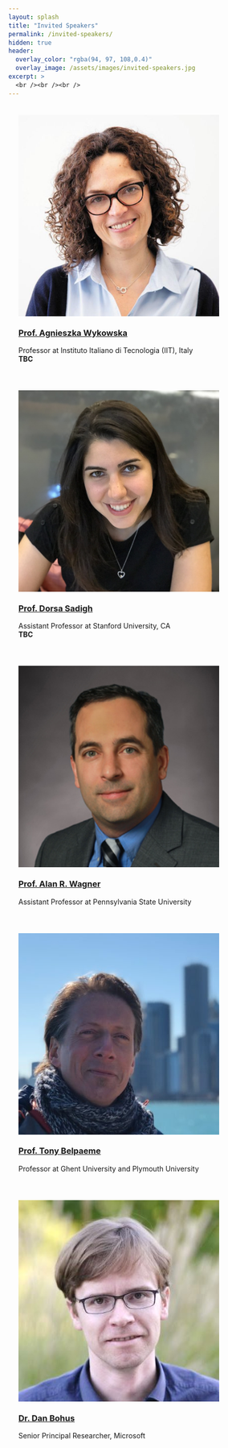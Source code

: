 ```yaml
---
layout: splash
title: "Invited Speakers"
permalink: /invited-speakers/
hidden: true
header:
  overlay_color: "rgba(94, 97, 108,0.4)"
  overlay_image: /assets/images/invited-speakers.jpg
excerpt: >
  <br /><br /><br />     
---
```


<div class="text-center">
    <div style="display: inline-block;padding: 20px;">
        <div style="max-width: 400px;">
			<div style="max-width: 400px;max-height: 400px;overflow: hidden;">
				<img src="/assets/images/agnieszka-wykowska.jpg" class="rounded" alt="Prof. Agnieszka Wykowska" style="width: 400px;">
			</div>
			<h3><a href="https://www.iit.it/people/agnieszka-wykowska">Prof. Agnieszka Wykowska</a></h3>
			<p>Professor at Instituto Italiano di Tecnologia (IIT), Italy <br> <strong>TBC</strong></p>
        </div>
	</div>
	<div style="display: inline-block;padding: 20px;">
		<div style="max-width: 400px;">
			<div style="max-width: 400px;max-height: 400px;overflow: hidden;">
				<img src="/assets/images/Dorsa-Sadigh.jpeg" class="rounded" alt="Prof. Dorsa Sadigh" style="width: 400px;">
			</div>
			<h3><a href="https://dorsa.fyi/">Prof. Dorsa Sadigh</a></h3>
			<p>Assistant Professor at Stanford University, CA <br> <strong>TBC</strong></p>
		</div>
	</div>
</div>

<div class="text-center">
    <div style="display: inline-block;padding: 20px;">
        <div style="max-width: 400px;">
			<div style="max-width: 400px;max-height: 400px;overflow: hidden;">
				<img src="/assets/images/WAGNER-ALAN.jpg" class="rounded" alt="Prof. Alan R. Wagner" style="width: 400px;">
			</div>
			<h3><a href="https://rockethics.psu.edu/people/alan-r-wagner/">Prof. Alan R. Wagner</a></h3>
			<p>Assistant Professor at Pennsylvania State University</p>
        </div>
	</div>
	<div style="display: inline-block;padding: 20px;">
		<div style="max-width: 400px;">
			<div style="max-width: 400px;max-height: 400px;overflow: hidden;">
				<img src="/assets/images/Tony-Belpaeme.jpg" class="rounded" alt="Prof. Tony Belpaeme" style="width: 400px;">
			</div>
			<h3><a href="https://tonybelpaeme.me/">Prof. Tony Belpaeme</a></h3>
			<p>Professor at Ghent University and Plymouth University</p>
		</div>
	</div>
</div>

<div class="text-center">
    <div style="display: inline-block;padding: 20px;">
        <div style="max-width: 400px;">
			<div style="max-width: 400px;max-height: 400px;overflow: hidden;">
				<img src="/assets/images/danbohus.jpg" class="rounded" alt="Dr. Dan Bohus" style="width: 400px;">
			</div>
			<h3><a href="http://www.danbohus.com/">Dr. Dan Bohus</a></h3>
			<p>Senior Principal Researcher, Microsoft</p>
        </div>
	</div>
</div>